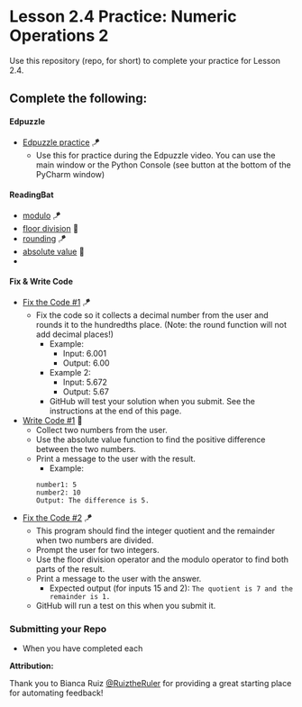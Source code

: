 # Lesson 2.4 Practice: Numeric Operations 2

Use this repository (repo, for short) to complete your practice for Lesson 2.4.

## Complete the following:
#### Edpuzzle
* [Edpuzzle practice](src/edpuzzle_practice.py) 🪁
  * Use this for practice during the Edpuzzle video. You can use the main window or the Python Console (see button at the bottom of the PyCharm window)

#### ReadingBat
* [modulo](https://www.readingbat.com/content/python/Athenian:%20Variables/mod1) 🪁
* [floor division](https://www.readingbat.com/content/python/Athenian:%20Variables/floor_division1) 🚁
* [rounding](https://www.readingbat.com/content/python/Athenian:%20Variables/round1)   🪁
* [absolute value](https://www.readingbat.com/content/python/Athenian:%20Variables/abs_value1) 🚁
* 
#### Fix & Write Code  
* [Fix the Code #1](src/fix_code_1.py) 🪁
  * Fix the code so it collects a decimal number from the user and rounds it to the hundredths place. (Note: the round function will not add decimal places!)
    * Example:
      * Input: 6.001
      * Output: 6.00
    * Example 2:
      * Input: 5.672
      * Output: 5.67
    * GitHub will test your solution when you submit. See the instructions at the end of this page.
* [Write Code #1](src/write_code_1.py) 🚁
  * Collect two numbers from the user.
  * Use the absolute value function to find the positive difference between the two numbers. 
  * Print a message to the user with the result.
    * Example:
    ```
    number1: 5
    number2: 10
    Output: The difference is 5.
    ```
* [Fix the Code #2](src/fix_code_2.py) 🪁
  * This program should find the integer quotient and the remainder when two numbers are divided.
  * Prompt the user for two integers.
  * Use the floor division operator and the modulo operator to find both parts of the result.
  * Print a message to the user with the answer.
    * Expected output (for inputs 15 and 2): `The quotient is 7 and the remainder is 1.`
  * GitHub will run a test on this when you submit it.

### Submitting your Repo
* When you have completed each


**Attribution:**

Thank you to Bianca Ruiz [@RuiztheRuler](https://github.com/RuizTheRuler) for providing a great starting place for automating feedback!
